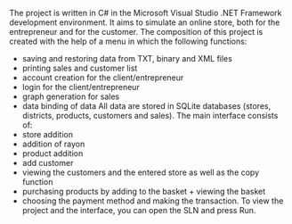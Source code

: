 The project is written in C# in the Microsoft Visual Studio .NET Framework development environment.
It aims to simulate an online store, both for the entrepreneur and for the customer.
The composition of this project is created with the help of a menu in which the following functions:
  - saving and restoring data from TXT, binary and XML files
  - printing sales and customer list
  - account creation for the client/entrepreneur
  - login for the client/entrepreneur
  - graph generation for sales
  - data binding of data
All data are stored in SQLite databases (stores, districts, products, customers and sales).
The main interface consists of:
   - store addition
   - addition of rayon
   - product addition
   - add customer
   - viewing the customers and the entered store as well as the copy function
   - purchasing products by adding to the basket + viewing the basket
   - choosing the payment method and making the transaction.
To view the project and the interface, you can open the SLN and press Run.
